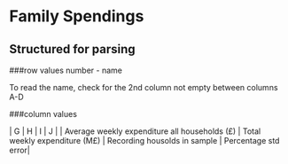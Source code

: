 # Family Spendings

## Structured for parsing

###row values
number - name

To read the name, check for the 2nd column not empty between columns A-D


###column values

| G | H | I | J |
| Average weekly expenditure all households (£) | Total weekly expenditure (M£) | Recording housolds in sample | Percentage std error|

